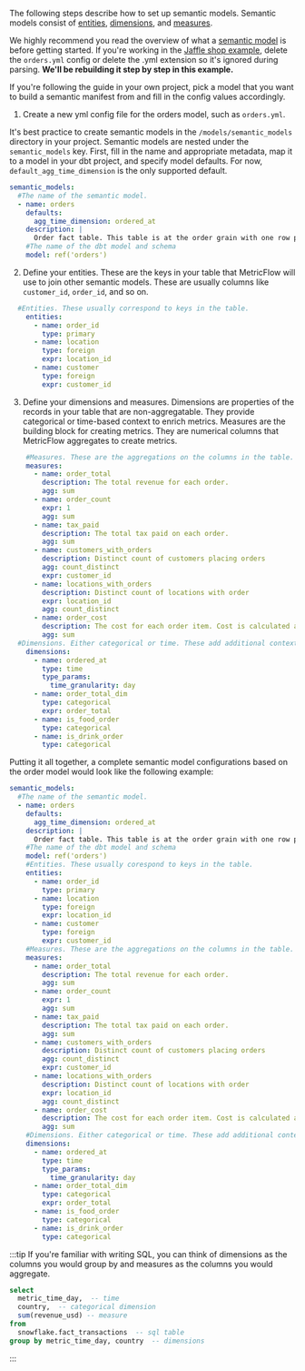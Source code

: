 The following steps describe how to set up semantic models. Semantic models consist of [entities](/docs/build/entities), [dimensions](/docs/build/dimensions), and [measures](/docs/build/measures).  

We highly recommend you read the overview of what a [semantic model](/docs/build/semantic-models) is before getting started. If you're working in the [Jaffle shop example](https://github.com/dbt-labs/jaffle-sl-template), delete the `orders.yml` config or delete the .yml extension so it's ignored during parsing. **We'll be rebuilding it step by step in this example.**

If you're following the guide in your own project, pick a model that you want to build a semantic manifest from and fill in the config values accordingly.

1. Create a new yml config file for the orders model, such as `orders.yml`.

It's best practice to create semantic models in the `/models/semantic_models` directory in your project. Semantic models are nested under the `semantic_models` key. First, fill in the name and appropriate metadata, map it to a model in your dbt project, and specify model defaults. For now, `default_agg_time_dimension` is the only supported default.

```yaml
semantic_models:
  #The name of the semantic model.
  - name: orders
    defaults:
      agg_time_dimension: ordered_at
    description: |
      Order fact table. This table is at the order grain with one row per order. 
    #The name of the dbt model and schema
    model: ref('orders')
  ```

2. Define your entities. These are the keys in your table that MetricFlow will use to join other semantic models. These are usually columns like `customer_id`, `order_id`, and so on.

```yaml
  #Entities. These usually correspond to keys in the table.
    entities:
      - name: order_id
        type: primary
      - name: location
        type: foreign
        expr: location_id
      - name: customer
        type: foreign
        expr: customer_id
  ```

3. Define your dimensions and measures. Dimensions are properties of the records in your table that are non-aggregatable. They provide categorical or time-based context to enrich metrics. Measures are the building block for creating metrics. They are numerical columns that MetricFlow aggregates to create metrics.

```yaml
    #Measures. These are the aggregations on the columns in the table.
    measures: 
      - name: order_total
        description: The total revenue for each order.
        agg: sum
      - name: order_count
        expr: 1
        agg: sum
      - name: tax_paid
        description: The total tax paid on each order. 
        agg: sum
      - name: customers_with_orders
        description: Distinct count of customers placing orders
        agg: count_distinct
        expr: customer_id
      - name: locations_with_orders
        description: Distinct count of locations with order
        expr: location_id
        agg: count_distinct
      - name: order_cost
        description: The cost for each order item. Cost is calculated as a sum of the supply cost for each order item. 
        agg: sum
  #Dimensions. Either categorical or time. These add additional context to metrics. The typical querying pattern is Metric by Dimension.  
    dimensions:
      - name: ordered_at
        type: time
        type_params:
          time_granularity: day 
      - name: order_total_dim
        type: categorical
        expr: order_total
      - name: is_food_order
        type: categorical
      - name: is_drink_order
        type: categorical  
```

Putting it all together, a complete semantic model configurations based on the order model would look like the following example:

```yaml
semantic_models:
  #The name of the semantic model.
  - name: orders
    defaults:
      agg_time_dimension: ordered_at
    description: |
      Order fact table. This table is at the order grain with one row per order. 
    #The name of the dbt model and schema
    model: ref('orders')
    #Entities. These usually corespond to keys in the table.
    entities:
      - name: order_id
        type: primary
      - name: location
        type: foreign
        expr: location_id
      - name: customer
        type: foreign
        expr: customer_id
    #Measures. These are the aggregations on the columns in the table.
    measures: 
      - name: order_total
        description: The total revenue for each order.
        agg: sum
      - name: order_count
        expr: 1
        agg: sum
      - name: tax_paid
        description: The total tax paid on each order. 
        agg: sum
      - name: customers_with_orders
        description: Distinct count of customers placing orders
        agg: count_distinct
        expr: customer_id
      - name: locations_with_orders
        description: Distinct count of locations with order
        expr: location_id
        agg: count_distinct
      - name: order_cost
        description: The cost for each order item. Cost is calculated as a sum of the supply cost for each order item. 
        agg: sum
    #Dimensions. Either categorical or time. These add additional context to metrics. The typical querying pattern is Metric by Dimension.  
    dimensions:
      - name: ordered_at
        type: time
        type_params:
          time_granularity: day 
      - name: order_total_dim
        type: categorical
        expr: order_total
      - name: is_food_order
        type: categorical
      - name: is_drink_order
        type: categorical  
```

:::tip
If you're familiar with writing SQL, you can think of dimensions as the columns you would group by and measures as the columns you would aggregate.

```sql
select
  metric_time_day,  -- time
  country,  -- categorical dimension
  sum(revenue_usd) -- measure
from
  snowflake.fact_transactions  -- sql table
group by metric_time_day, country  -- dimensions
  ```

:::
